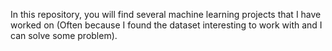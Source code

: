 In this repository, you will find several machine learning projects that I have worked on (Often because I found the dataset interesting to work with and I can solve some problem).

